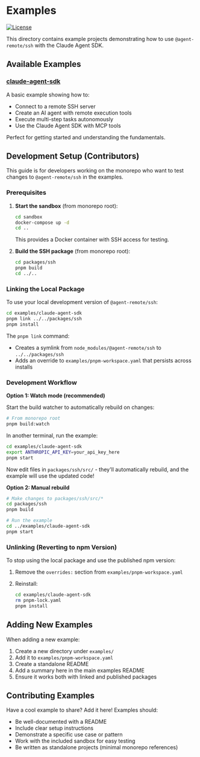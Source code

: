 # Examples

[![License](https://img.shields.io/badge/License-Apache%202.0-blue.svg)](../LICENSE)

This directory contains example projects demonstrating how to use
`@agent-remote/ssh` with the Claude Agent SDK.

## Available Examples

### [claude-agent-sdk](./claude-agent-sdk)

A basic example showing how to:

- Connect to a remote SSH server
- Create an AI agent with remote execution tools
- Execute multi-step tasks autonomously
- Use the Claude Agent SDK with MCP tools

Perfect for getting started and understanding the fundamentals.

## Development Setup (Contributors)

This guide is for developers working on the monorepo who want to test changes to
`@agent-remote/ssh` in the examples.

### Prerequisites

1. **Start the sandbox** (from monorepo root):

   ```bash
   cd sandbox
   docker-compose up -d
   cd ..
   ```

   This provides a Docker container with SSH access for testing.

2. **Build the SSH package** (from monorepo root):

   ```bash
   cd packages/ssh
   pnpm build
   cd ../..
   ```

### Linking the Local Package

To use your local development version of `@agent-remote/ssh`:

```bash
cd examples/claude-agent-sdk
pnpm link ../../packages/ssh
pnpm install
```

The `pnpm link` command:

- Creates a symlink from `node_modules/@agent-remote/ssh` to
  `../../packages/ssh`
- Adds an override to `examples/pnpm-workspace.yaml` that persists across
  installs

### Development Workflow

**Option 1: Watch mode (recommended)**

Start the build watcher to automatically rebuild on changes:

```bash
# From monorepo root
pnpm build:watch
```

In another terminal, run the example:

```bash
cd examples/claude-agent-sdk
export ANTHROPIC_API_KEY=your_api_key_here
pnpm start
```

Now edit files in `packages/ssh/src/` - they'll automatically rebuild, and the
example will use the updated code!

**Option 2: Manual rebuild**

```bash
# Make changes to packages/ssh/src/*
cd packages/ssh
pnpm build

# Run the example
cd ../examples/claude-agent-sdk
pnpm start
```

### Unlinking (Reverting to npm Version)

To stop using the local package and use the published npm version:

1. Remove the `overrides:` section from `examples/pnpm-workspace.yaml`
2. Reinstall:

   ```bash
   cd examples/claude-agent-sdk
   rm pnpm-lock.yaml
   pnpm install
   ```

## Adding New Examples

When adding a new example:

1. Create a new directory under `examples/`
2. Add it to `examples/pnpm-workspace.yaml`
3. Create a standalone README
4. Add a summary here in the main examples README
5. Ensure it works both with linked and published packages

## Contributing Examples

Have a cool example to share? Add it here! Examples should:

- Be well-documented with a README
- Include clear setup instructions
- Demonstrate a specific use case or pattern
- Work with the included sandbox for easy testing
- Be written as standalone projects (minimal monorepo references)
